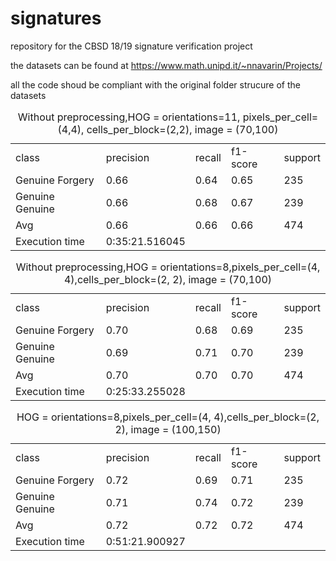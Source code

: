 # signatures
repository for the CBSD 18/19 signature verification project 

the datasets can be found at https://www.math.unipd.it/~nnavarin/Projects/

all the code shoud be compliant with the original folder strucure of the datasets


<table>
	<caption>Without preprocessing,HOG = orientations=11, pixels_per_cell=(4,4), cells_per_block=(2,2), image = (70,100)</caption>
        <tr>
		<td>
			class
		</td>
		<td>
			precision
		</td>
                <td>
			recall
		</td>
		<td>
			f1-score
		</td>
                <td>
			support
		</td>
        </tr> 
        <tr>
		<td>
			Genuine Forgery
		</td>
		<td>
			0.66
		</td>
                <td>
			0.64
		</td>
		<td>
			0.65
		</td>
                <td>
			235
		</td>
        </tr>
        <tr>
		<td>
			Genuine Genuine
		</td>
		<td>
			0.66
		</td>
                <td>
			0.68
		</td>
		<td>
			0.67
		</td>
                 <td>
			239
		</td>
        </tr>
        <tr>
		<td>
			Avg
		</td>
		<td>
			0.66
		</td>
                <td>
			0.66
		</td>
		<td>
			0.66
		</td>
                 <td>
			474
		</td>
        </tr>
        <tr>
		<td>
			Execution time
		</td>
		<td>
			0:35:21.516045
		</td>
        </tr>
 </table>
  
<table>
	<caption>Without preprocessing,HOG = orientations=8,pixels_per_cell=(4, 4),cells_per_block=(2, 2), image = (70,100)</caption>
        <tr>
		<td>
			class
		</td>
		<td>
			precision
		</td>
                <td>
			recall
		</td>
		<td>
			f1-score
		</td>
                <td>
			support
		</td>
        </tr> 
        <tr>
		<td>
			Genuine Forgery
		</td>
		<td>
			0.70
		</td>
                <td>
			0.68
		</td>
		<td>
			0.69
		</td>
                <td>
			235
		</td>
        </tr>
        <tr>
		<td>
			Genuine Genuine
		</td>
		<td>
			0.69
		</td>
                <td>
			0.71
		</td>
		<td>
			0.70
		</td>
                 <td>
			239
		</td>
        </tr>
        <tr>
		<td>
			Avg
		</td>
		<td>
			0.70
		</td>
                <td>
			0.70
		</td>
		<td>
			0.70
		</td>
                 <td>
			474
		</td>
        </tr>
        <tr>
		<td>
			Execution time
		</td>
		<td>
			0:25:33.255028
		</td>
        </tr>
 </table>
	 
<table>
	<caption>HOG = orientations=8,pixels_per_cell=(4, 4),cells_per_block=(2, 2), image = (100,150)</caption>
        <tr>
		<td>
			class
		</td>
		<td>
			precision
		</td>
                <td>
			recall
		</td>
		<td>
			f1-score
		</td>
                <td>
			support
		</td>
        </tr> 
        <tr>
		<td>
			Genuine Forgery
		</td>
		<td>
			0.72
		</td>
                <td>
			0.69
		</td>
		<td>
			0.71
		</td>
                <td>
			235
		</td>
        </tr>
        <tr>
		<td>
			Genuine Genuine
		</td>
		<td>
			0.71
		</td>
                <td>
			0.74
		</td>
		<td>
			0.72
		</td>
                 <td>
			239
		</td>
        </tr>
        <tr>
		<td>
			Avg
		</td>
		<td>
			0.72
		</td>
                <td>
			0.72
		</td>
		<td>
			0.72
		</td>
                 <td>
			474
		</td>
        </tr>
        <tr>
		<td>
			Execution time
		</td>
		<td>
			0:51:21.900927
		</td>
        </tr>
 </table>
	 	 
	 
  
